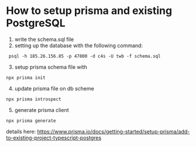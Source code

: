# How to setup prisma and existing PostgreSQL

1. write the schema.sql file
2. setting up the database with the following command:

  ` psql -h 185.26.156.85 -p 47800 -d c4s -U twb -f schema.sql`

3. setup prisma schema file with

  `npx prisma init`

4. update prisma file on db scheme

  `npx prisma introspect`

5. generate prisma client

  `npx prisma generate`

details here: https://www.prisma.io/docs/getting-started/setup-prisma/add-to-existing-project-typescript-postgres